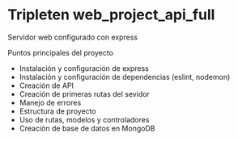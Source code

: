 # Tripleten web_project_api_full

Servidor web configurado con express

Puntos principales del proyecto

- Instalación y configuración de express
- Instalación y configuración de dependencias (eslint, nodemon)
- Creación de API
- Creación de primeras rutas del sevidor
- Manejo de errores
- Estructura de proyecto
- Uso de rutas, modelos y controladores
- Creación de base de datos en MongoDB
